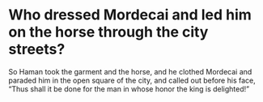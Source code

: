 # Who dressed Mordecai and led him on the horse through the city streets?

So Haman took the garment and the horse, and he clothed Mordecai and paraded him in the open square of the city, and called out before his face, “Thus shall it be done for the man in whose honor the king is delighted!”
